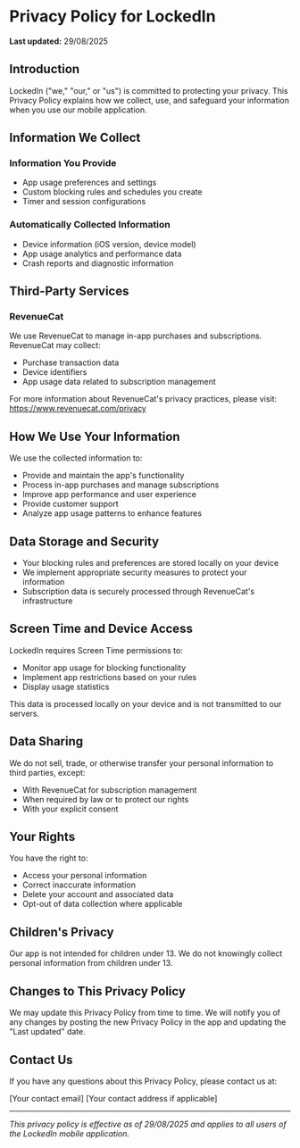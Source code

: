 # Privacy Policy for LockedIn

**Last updated:** 29/08/2025

## Introduction

LockedIn ("we," "our," or "us") is committed to protecting your privacy. This Privacy Policy explains how we collect, use, and safeguard your information when you use our mobile application.

## Information We Collect

### Information You Provide
- App usage preferences and settings
- Custom blocking rules and schedules you create
- Timer and session configurations

### Automatically Collected Information
- Device information (iOS version, device model)
- App usage analytics and performance data
- Crash reports and diagnostic information

## Third-Party Services

### RevenueCat
We use RevenueCat to manage in-app purchases and subscriptions. RevenueCat may collect:
- Purchase transaction data
- Device identifiers
- App usage data related to subscription management

For more information about RevenueCat's privacy practices, please visit: https://www.revenuecat.com/privacy

## How We Use Your Information

We use the collected information to:
- Provide and maintain the app's functionality
- Process in-app purchases and manage subscriptions
- Improve app performance and user experience
- Provide customer support
- Analyze app usage patterns to enhance features

## Data Storage and Security

- Your blocking rules and preferences are stored locally on your device
- We implement appropriate security measures to protect your information
- Subscription data is securely processed through RevenueCat's infrastructure

## Screen Time and Device Access

LockedIn requires Screen Time permissions to:
- Monitor app usage for blocking functionality
- Implement app restrictions based on your rules
- Display usage statistics

This data is processed locally on your device and is not transmitted to our servers.

## Data Sharing

We do not sell, trade, or otherwise transfer your personal information to third parties, except:
- With RevenueCat for subscription management
- When required by law or to protect our rights
- With your explicit consent

## Your Rights

You have the right to:
- Access your personal information
- Correct inaccurate information
- Delete your account and associated data
- Opt-out of data collection where applicable

## Children's Privacy

Our app is not intended for children under 13. We do not knowingly collect personal information from children under 13.

## Changes to This Privacy Policy

We may update this Privacy Policy from time to time. We will notify you of any changes by posting the new Privacy Policy in the app and updating the "Last updated" date.

## Contact Us

If you have any questions about this Privacy Policy, please contact us at:

[Your contact email]
[Your contact address if applicable]

---

*This privacy policy is effective as of 29/08/2025 and applies to all users of the LockedIn mobile application.*